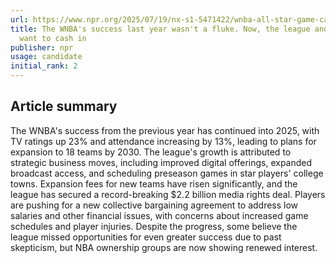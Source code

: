 ```yaml
---
url: https://www.npr.org/2025/07/19/nx-s1-5471422/wnba-all-star-game-caitlyn-clark-indianapolis
title: The WNBA's success last year wasn't a fluke. Now, the league and its players
  want to cash in
publisher: npr
usage: candidate
initial_rank: 2
---
```

## Article summary
The WNBA's success from the previous year has continued into 2025, with TV ratings up 23% and attendance increasing by 13%, leading to plans for expansion to 18 teams by 2030. The league's growth is attributed to strategic business moves, including improved digital offerings, expanded broadcast access, and scheduling preseason games in star players' college towns. Expansion fees for new teams have risen significantly, and the league has secured a record-breaking $2.2 billion media rights deal. Players are pushing for a new collective bargaining agreement to address low salaries and other financial issues, with concerns about increased game schedules and player injuries. Despite the progress, some believe the league missed opportunities for even greater success due to past skepticism, but NBA ownership groups are now showing renewed interest.
